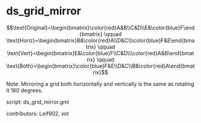 ds_grid_mirror
==============

$$\text{Original}=\begin{bmatrix}\color{red}A&B\\C&D\\E&\color{blue}F\end{bmatrix} 
\qquad
\text{Horiz}=\begin{bmatrix}B&\color{red}A\\D&C\\\color{blue}F&E\end{bmatrix} 
\qquad
\text{Vert}=\begin{bmatrix}E&\color{blue}F\\C&D\\\color{red}A&B\end{bmatrix}
\qquad
\text{Both}=\begin{bmatrix}\color{blue}F&E\\D&C\\B&\color{red}A\end{bmatrix}$$

Note: Mirroring a grid both horizontally and vertically is the same
as rotating it 180 degrees.

script: ds_grid_mirror.gml

contributors: Leif902, xot
